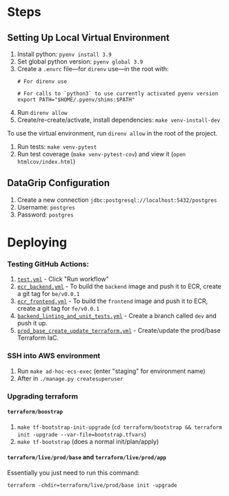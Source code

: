 # Steps

## Setting Up Local Virtual Environment

1. Install python: `pyenv install 3.9`
1. Set global python version: `pyenv global 3.9`
1. Create a `.envrc` file—for `direnv` use—in the root with:
    ```shell
    # For direnv use
    
    # For calls to `python3` to use currently activated pyenv version
    export PATH="$HOME/.pyenv/shims:$PATH"
    ```
1. Run `direnv allow`
1. Create/re-create/activate, install dependencies: `make venv-install-dev`

To use the virtual environment, run `direnv allow` in the root of the project.
1. Run tests: `make venv-pytest`
1. Run test coverage (`make venv-pytest-cov`) and view it (`open htmlcov/index.html`)



## DataGrip Configuration

1. Create a new connection `jdbc:postgresql://localhost:5432/postgres`
2. Username: `postgres`
3. Password: `postgres`



# Deploying


### Testing GitHub Actions:

1. [`test.yml`](https://github.com/your_username/myproject/actions/workflows/test.yml) - Click "Run workflow" 
1. [`ecr_backend.yml`](https://github.com/your_username/myproject/actions/workflows/ecr_backend.yml) - To build the `backend` image and push it to ECR, create a git tag for `be/v0.0.1`
1. [`ecr_frontend.yml`](https://github.com/your_username/myproject/actions/workflows/ecr_frontend.yml) - To build the `frontend` image and push it to ECR, create a git tag for `fe/v0.0.1`
1. [`backend_linting_and_unit_tests.yml`](https://github.com/your_username/myproject/actions/workflows/backend_linting_and_unit_tests.yml) - Create a branch called `dev` and push it up.
1. [`prod_base_create_update_terraform.yml`](https://github.com/your_username/myproject/actions/workflows/prod_base_create_update_terraform.yml) - Create/update the prod/base Terraform IaC.


### SSH into AWS environment

1. Run `make ad-hoc-ecs-exec` (enter "staging" for environment name)
1. After in `./manage.py createsuperuser`

### Upgrading terraform

#### `terraform/boostrap`

1. `make tf-bootstrap-init-upgrade` (`cd terraform/bootstrap && terraform init -upgrade --var-file=bootstrap.tfvars`)
2. `make tf-bootstrap` (does a normal init/plan/apply)

#### `terraform/live/prod/base` and `terraform/live/prod/app`

Essentially you just need to run this command:
```shell
terraform -chdir=terraform/live/prod/base init -upgrade
```

